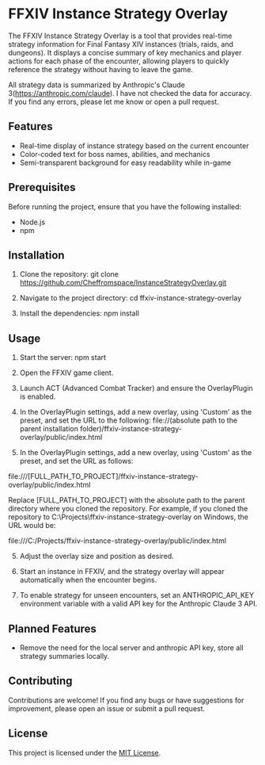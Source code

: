 # FFXIV Instance Strategy Overlay

The FFXIV Instance Strategy Overlay is a tool that provides real-time strategy information for Final Fantasy XIV instances (trials, raids, and dungeons). It displays a concise summary of key mechanics and player actions for each phase of the encounter, allowing players to quickly reference the strategy without having to leave the game.

All strategy data is summarized by Anthropic's Claude 3(https://anthropic.com/claude). I have not checked the data for accuracy. If you find any errors, please let me know or open a pull request.

## Features

- Real-time display of instance strategy based on the current encounter
- Color-coded text for boss names, abilities, and mechanics
- Semi-transparent background for easy readability while in-game

## Prerequisites

Before running the project, ensure that you have the following installed:

- Node.js
- npm

## Installation

1. Clone the repository:
   git clone https://github.com/Cheffromspace/InstanceStrategyOverlay.git

2. Navigate to the project directory:
   cd ffxiv-instance-strategy-overlay

3. Install the dependencies:
   npm install

## Usage

1. Start the server:
   npm start

2. Open the FFXIV game client.

3. Launch ACT (Advanced Combat Tracker) and ensure the OverlayPlugin is enabled.

4. In the OverlayPlugin settings, add a new overlay, using 'Custom' as the preset, and set the URL to the following:
   file://(absolute path to the parent installation folder)/ffxiv-instance-strategy-overlay/public/index.html

5. In the OverlayPlugin settings, add a new overlay, using 'Custom' as the preset, and set the URL as follows:

file:///[FULL_PATH_TO_PROJECT]/ffxiv-instance-strategy-overlay/public/index.html

Replace [FULL_PATH_TO_PROJECT] with the absolute path to the parent directory where you cloned the repository. For example, if you cloned the repository to C:\Projects\ffxiv-instance-strategy-overlay on Windows, the URL would be:

file:///C:/Projects/ffxiv-instance-strategy-overlay/public/index.html

5. Adjust the overlay size and position as desired.

6. Start an instance in FFXIV, and the strategy overlay will appear automatically when the encounter begins.

7. To enable strategy for unseen encounters, set an ANTHROPIC_API_KEY environment variable with a valid API key for the Anthropic Claude 3 API.

## Planned Features

- Remove the need for the local server and anthropic API key, store all strategy summaries locally.

## Contributing

Contributions are welcome! If you find any bugs or have suggestions for improvement, please open an issue or submit a pull request.

## License

This project is licensed under the [MIT License](LICENSE).
